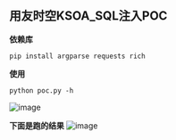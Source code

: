 ## 用友时空KSOA_SQL注入POC

**依赖库**
```
pip install argparse requests rich
```

**使用**
```
python poc.py -h
```
![image](https://github.com/zh-byte/yongyoushikong_KSOA_SQL/assets/81899489/795071ec-ff63-4c56-8cf1-ea9d97dca13a)

**下面是跑的结果**
![image](https://github.com/zh-byte/yongyoushikong_KSOA_SQL/assets/81899489/bcf1d31e-a72a-4b7c-97eb-124376283726)
